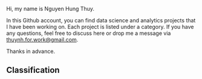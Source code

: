 Hi, my name is Nguyen Hung Thuy.

In this Github account, you can find data science and analytics projects that I have been working on. Each project is listed under a category.
If you have any questions, feel free to discuss here or drop me a message via thuynh.for.work@gmail.com.

Thanks in advance.


## Classification

